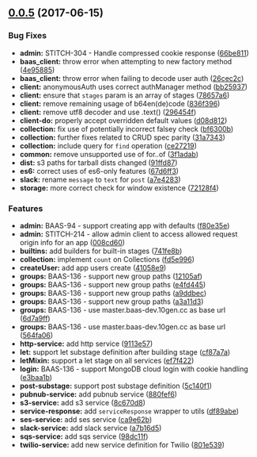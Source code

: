 <a name="0.0.5"></a>
## [0.0.5](https://github.com/10gen/stitch-js-sdk/compare/fd5e996...v0.0.5) (2017-06-15)


### Bug Fixes

* **admin:** STITCH-304 - Handle compressed cookie response ([66be811](https://github.com/10gen/stitch-js-sdk/commit/66be811))
* **baas_client:** throw error when attempting to new factory method ([4e95885](https://github.com/10gen/stitch-js-sdk/commit/4e95885))
* **baas_client:** throw error when failing to decode user auth ([26cec2c](https://github.com/10gen/stitch-js-sdk/commit/26cec2c))
* **client:** anonymousAuth uses correct authManager method ([bb25937](https://github.com/10gen/stitch-js-sdk/commit/bb25937))
* **client:** ensure that `stages` param is an array of stages ([78657a6](https://github.com/10gen/stitch-js-sdk/commit/78657a6))
* **client:** remove remaining usage of b64en(de)code ([836f396](https://github.com/10gen/stitch-js-sdk/commit/836f396))
* **client:** remove utf8 decoder and use .text() ([296454f](https://github.com/10gen/stitch-js-sdk/commit/296454f))
* **client-do:** properly accept overridden default values ([d08d812](https://github.com/10gen/stitch-js-sdk/commit/d08d812))
* **collection:** fix use of potentially incorrect falsey check ([bf6300b](https://github.com/10gen/stitch-js-sdk/commit/bf6300b))
* **collection:** further fixes related to CRUD spec parity ([31a7343](https://github.com/10gen/stitch-js-sdk/commit/31a7343))
* **collection:** include query for `find` operation ([ce27219](https://github.com/10gen/stitch-js-sdk/commit/ce27219))
* **common:** remove unsupported use of for..of ([3f1adab](https://github.com/10gen/stitch-js-sdk/commit/3f1adab))
* **dist:** s3 paths for tarball dists changed ([91ffd87](https://github.com/10gen/stitch-js-sdk/commit/91ffd87))
* **es6:** correct uses of es6-only features ([67d6ff3](https://github.com/10gen/stitch-js-sdk/commit/67d6ff3))
* **slack:** rename `message` to `text` for `post` ([a7e4283](https://github.com/10gen/stitch-js-sdk/commit/a7e4283))
* **storage:** more correct check for window existence ([72128f4](https://github.com/10gen/stitch-js-sdk/commit/72128f4))


### Features

* **admin:** BAAS-94 - support creating app with defaults ([f80e35e](https://github.com/10gen/stitch-js-sdk/commit/f80e35e))
* **admin:** STITCH-214 - allow admin client to access allowed request origin info for an app ([008cd60](https://github.com/10gen/stitch-js-sdk/commit/008cd60))
* **builtins:** add builders for built-in stages ([741fe8b](https://github.com/10gen/stitch-js-sdk/commit/741fe8b))
* **collection:** implement `count` on Collections ([fd5e996](https://github.com/10gen/stitch-js-sdk/commit/fd5e996))
* **createUser:** add app users create ([41058e9](https://github.com/10gen/stitch-js-sdk/commit/41058e9))
* **groups:** BAAS-136 - support new group paths ([12105af](https://github.com/10gen/stitch-js-sdk/commit/12105af))
* **groups:** BAAS-136 - support new group paths ([e4fd445](https://github.com/10gen/stitch-js-sdk/commit/e4fd445))
* **groups:** BAAS-136 - support new group paths ([a9ddbec](https://github.com/10gen/stitch-js-sdk/commit/a9ddbec))
* **groups:** BAAS-136 - support new group paths ([a3a11d3](https://github.com/10gen/stitch-js-sdk/commit/a3a11d3))
* **groups:** BAAS-136 - use master.baas-dev.10gen.cc as base url ([6d7a9ff](https://github.com/10gen/stitch-js-sdk/commit/6d7a9ff))
* **groups:** BAAS-136 - use master.baas-dev.10gen.cc as base url ([564fa06](https://github.com/10gen/stitch-js-sdk/commit/564fa06))
* **http-service:** add http service ([9113e57](https://github.com/10gen/stitch-js-sdk/commit/9113e57))
* **let:** support let substage definition after building stage ([cf87a7a](https://github.com/10gen/stitch-js-sdk/commit/cf87a7a))
* **letMixin:** support a let stage on all services ([ef7f422](https://github.com/10gen/stitch-js-sdk/commit/ef7f422))
* **login:** BAAS-136 - support MongoDB cloud login with cookie handling ([e3baa1b](https://github.com/10gen/stitch-js-sdk/commit/e3baa1b))
* **post-substage:** support post substage definition ([5c140f1](https://github.com/10gen/stitch-js-sdk/commit/5c140f1))
* **pubnub-service:** add pubnub service ([880fef6](https://github.com/10gen/stitch-js-sdk/commit/880fef6))
* **s3-service:** add s3 service ([8c670d8](https://github.com/10gen/stitch-js-sdk/commit/8c670d8))
* **service-response:** add `serviceResponse` wrapper to utils ([df89abe](https://github.com/10gen/stitch-js-sdk/commit/df89abe))
* **ses-service:** add ses service ([ca9e62b](https://github.com/10gen/stitch-js-sdk/commit/ca9e62b))
* **slack-service:** add slack service ([a7b16d5](https://github.com/10gen/stitch-js-sdk/commit/a7b16d5))
* **sqs-service:** add sqs service ([98dc11f](https://github.com/10gen/stitch-js-sdk/commit/98dc11f))
* **twilio-service:** add new service definition for Twilio ([801e539](https://github.com/10gen/stitch-js-sdk/commit/801e539))



